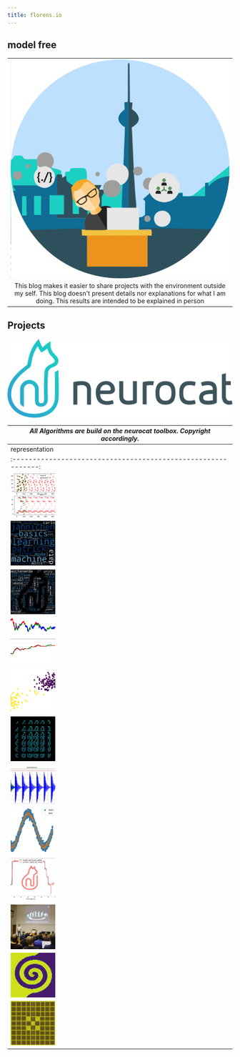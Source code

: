 ```yaml
---
title: florens.io
---
```


## model free


<table >
   <tr>
     <td align="center"><img src="assets/image4.png"/> </td>
   </tr>
   <tr>
     <td align="center">
     This blog makes it easier to share projects with the environment outside my self. This blog doesn't present details nor explanations for what I am doing. This results are intended to be explained in person
     </td>
   </tr>
</table>


## Projects

![neurocat](./assets/nc.png)

|*All Algorithms are build on the neurocat toolbox. Copyright accordingly.*                                                  |
|----------------------------------------------------------------------------------------------------------------------------|
| representation                                               | time   | project                                            |
|:------------------------------------------------------------:|--------|----------------------------------------------------|
| <img src="projects/linmusicgen/index.png" width="100"/>      | 180215 | [Linear Music Generation](./projects/linmusicgen)  |
| <img src="projects/ML_EXAM/index.png" width="100"/>          | 180214 | [Lecture Clustering](./projects/ML_EXAM)           |
| <img src="projects/PosNeg/index.png" width="100"/>           | 180212 | [Positive,Negative?](./projects/PosNeg)            |
| <img src="projects/RLTradingKickoff/index.png" width="100"/> | 180210 | [RLTradingv0.75](./projects/RLTradingKickoff)      |
| <img src="projects/k_means/index.png" width="100"/>          | 180120 | [k-Means](./projects/k_means)                      |
| <img src="projects/im2col/index.png" width="100"/>           | 180108 | [Im2Col](./projects/im2col)                        |
| <img src="projects/musicgen/index.png" width="100"/>         | 171211 | [Music Generation](./projects/musicgen)            |
| <img src="projects/kernel/index.png" width="100"/>           | 171205 | [Ridge Kernels](./projects/kernel)                 |
| <img src="projects/predmain/index.jpg" width="100"/>         | 171128 | [Predictive Maintainance](./projects/predmain)     |
| <img src="projects/hui/index.png" width="100"/>              | 171114 | [Humboldt Innovation](./projects/hui)              |
| <img src="projects/kNN/index.png" width="100"/>              | 171106 | [k-Nearest Neighbor](./projects/kNN)               |
| <img src="projects/SnaKI/index.png" width="100"/>            | 170918 | [SnaKI](./projects/SnaKI)                          |
